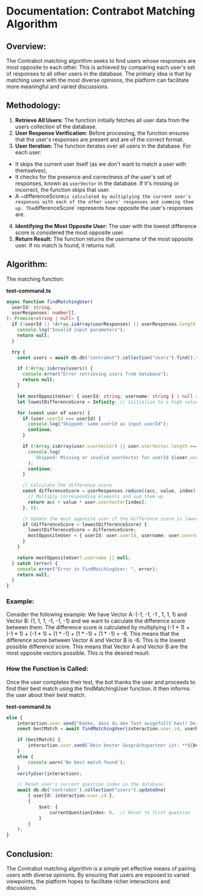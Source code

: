 # Documentation: Contrabot Matching Algorithm

## Overview:

The Contrabot matching algorithm seeks to find users whose responses are most
opposite to each other. This is achieved by comparing each user's set of
responses to all other users in the database. The primary idea is that by
matching users with the most diverse opinions, the platform can facilitate more
meaningful and varied discussions.

## Methodology:

1. **Retrieve All Users:** The function initially fetches all user data from the
   users collection of the database.
2. **User Response Verification:** Before processing, the function ensures that
   the user's responses are present and are of the correct format.
3. **User Iteration:** The function iterates over all users in the database. For
   each user:

- It skips the current user itself (as we don't want to match a user with
  themselves).
- It checks for the presence and correctness of the user's set of responses,
  known as `userVector` in the database. If it's missing or incorrect, the
  function skips that user.
- A
  ~differenceScore`is calculated by multiplying the current user's responses with each of the other users' responses and summing them up. The`differenceScore`
  represents how opposite the user's responses are.

4. **Identifying the Most Opposite User:** The user with the lowest difference
   score is considered the most opposite user.
5. **Return Result:** The function returns the username of the most opposite
   user. If no match is found, it returns null.

## Algorithm:

The matching function:

**test-command.ts**

```typescript
async function findMatchingUser(
  userId: string,
  userResponses: number[],
): Promise<string | null> {
  if (!userId || !Array.isArray(userResponses) || userResponses.length === 0) {
    console.log("Invalid input parameters");
    return null;
  }

  try {
    const users = await db.db("contrabot").collection("users").find().toArray();

    if (!Array.isArray(users)) {
      console.error("Error retrieving users from database");
      return null;
    }

    let mostOppositeUser: { userId: string; username: string } | null = null;
    let lowestDifferenceScore = Infinity; // Initialize to a high value

    for (const user of users) {
      if (user.userId === userId) {
        console.log("Skipped: same userId as input userId");
        continue;
      }

      if (!Array.isArray(user.userVector) || user.userVector.length === 0) {
        console.log(
          `Skipped: Missing or invalid userVector for userId ${user.userId}`,
        );
        continue;
      }

      // Calculate the difference score
      const differenceScore = userResponses.reduce((acc, value, index) => {
        // Multiply corresponding elements and sum them up
        return acc + value * user.userVector[index];
      }, 0);

      // Update the most opposite user if the difference score is lower than the lowest seen so far
      if (differenceScore < lowestDifferenceScore) {
        lowestDifferenceScore = differenceScore;
        mostOppositeUser = { userId: user.userId, username: user.username };
      }
    }

    return mostOppositeUser?.username || null;
  } catch (error) {
    console.error("Error in findMatchingUser: ", error);
    return null;
  }
}
```

### Example:

Consider the following example: We have Vector A: (-1, -1, -1 , 1, 1, 1) and
Vector B: (1, 1, 1, -1, -1, -1) and we want to calculate the difference score
between them. The difference score is calculated by multiplying (-1 * 1) +
(-1 * 1) + (-1 * 1) + (1 * -1) + (1 * -1) + (1 * -1) = -6. This means that the
difference score between Vector A and Vector B is -6. This is the lowest
possible difference score. This means that Vector A and Vector B are the most
opposite vectors possible. This is the desired result.

### How the Function is Called:

Once the user completes their test, the bot thanks the user and proceeds to find
their best match using the findMatchingUser function. It then informs the user
about their best match.

**test-command.ts**

```typescript
else {
    interaction.user.send("Danke, dass du den Test ausgefüllt hast! Dein Gesprächspartner wird dir zugesendet werden.");
    const bestMatch = await findMatchingUser(interaction.user.id, userResponses);

    if (bestMatch) {
        interaction.user.send(`Dein bester Gesprächspartner ist: **${bestMatch}**.`);
    }
    else {
        console.warn('No best match found');
    }
    verifyUser(interaction);

    // Reset user's current question index in the database
    await db.db('contrabot').collection("users").updateOne(
        { userId: interaction.user.id },
        {
            $set: {
                currentQuestionIndex: 0,  // Reset to first question
            }
        }
    );
}
```

## Conclusion:

The Contrabot matching algorithm is a simple yet effective means of pairing
users with diverse opinions. By ensuring that users are exposed to varied
viewpoints, the platform hopes to facilitate richer interactions and
discussions.
